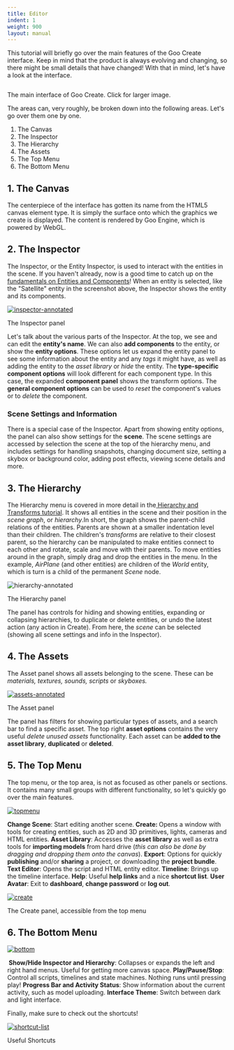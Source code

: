 ```yaml
---
title: Editor
indent: 1
weight: 900
layout: manual
---
```


This tutorial will briefly go over the main features of the Goo Create interface. Keep in mind that the product is always evolving and changing, so there might be small details that have changed! With that in mind, let's have a look at the interface.

<a href="annotated-interface1.jpg"><img class="wp-image-1144 size-full" src="annotated-interface1.jpg" alt="" /></a>

The main interface of Goo Create. Click for larger image.

<p>The areas can, very roughly, be broken down into the following areas. Let's go over them one by one.</p>

<ol>
	<li>The Canvas</li>
	<li>The Inspector</li>
	<li>The Hierarchy</li>
	<li>The Assets</li>
	<li>The Top Menu</li>
	<li>The Bottom Menu</li>
</ol>

<h2>1. The Canvas</h2>
The centerpiece of the interface has gotten its name from the HTML5 canvas element type. It is simply the surface onto which the graphics we create is displayed. The content is rendered by Goo Engine, which is powered by WebGL.

<h2>2. The Inspector</h2>

The Inspector, or the Entity Inspector, is used to interact with the entities in the scene. If you haven't already, now is a good time to catch up on the <a title="Entities and Components" href="/learn/entities-and-components/">fundamentals on Entities and Components</a>! When an entity is selected, like the "Satellite" entity in the screenshot above, the Inspector shows the entity and its components.

<a href="inspector-annotated.jpg"><img class="wp-image-451 size-full" src="inspector-annotated.jpg" alt="inspector-annotated" /></a>

The Inspector panel

Let's talk about the various parts of the Inspector. At the top, we see and can edit the <strong>entity's name</strong>. We can also <strong>add components</strong> to the entity, or show the <strong>entity options</strong>. These options let us expand the entity panel to see some information about the entity and any <em>tags </em>it might have, as well as adding the entity to the <em>asset library</em> or <em>hide </em>the entity. The<strong> type-specific component options</strong> will look different for each component type. In this case, the expanded <strong>component panel</strong> shows the transform options. The <strong>general component options</strong> can be used to <em>reset</em> the component's values or to <em>delete</em> the component.

<h3>Scene Settings and Information</h3>

There is a special case of the Inspector. Apart from showing entity options, the panel can also show settings for the <strong>scene</strong>. The scene settings are accessed by selection the scene at the top of the hierarchy menu, and includes settings for handling snapshots, changing document size, setting a skybox or background color, adding post effects, viewing scene details and more.

<h2>3. The Hierarchy</h2>

<p>The Hierarchy menu is covered in more detail in the<a title="The Hierarchy and Transforms" href="/learn/the-hierachy-and-transforms/"> Hierarchy and Transforms tutorial</a>. It shows all entities in the scene and their position in the <em>scene graph</em>, or <em>hierarchy</em>.In short, the graph shows the parent-child relations of the entities. Parents are shown at a smaller indentation level than their children. The children's <em>transforms </em>are relative to their closest parent, so the hierarchy can be manipulated to make entities connect to each other and rotate, scale and move with their parents. To move entities around in the graph, simply drag and drop the entities in the menu. In the example, <em>AirPlane</em> (and other entities) are children of the <em>World</em> entity, which is turn is a child of the permanent <em>Scene</em> node.</p>

<img class="wp-image-455 size-full" src="hierarchy-annotated1.jpg" alt="hierarchy-annotated" />

The Hierarchy panel

<p>The panel has controls for hiding and showing entities, expanding or collapsing hierarchies, to duplicate or delete entities, or undo the latest action (any action in Create). From here, the <em>scene </em>can be selected (showing all scene settings and info in the Inspector).</p>

<h2>4. The Assets</h2>
The Asset panel shows all assets belonging to the scene. These can be<em> materials, textures, sounds, scripts </em>or<em> skyboxes. </em>

<a href="assets-annotated.jpg"><img class="wp-image-460 size-full" src="assets-annotated.jpg" alt="assets-annotated" /></a> 

The Asset panel

<p>The panel has filters for showing particular types of assets, and a search bar to find a specific asset. The top right <strong>asset options</strong> contains the very useful <em>delete unused assets</em> functionality. Each asset can be <strong>added to the asset library</strong>, <strong>duplicated</strong> or <strong>deleted</strong>.</p>

<h2>5. The Top Menu</h2>
The top menu, or the top area, is not as focused as other panels or sections. It contains many small groups with different functionality, so let's quickly go over the main features.

<a href="topmenu1.jpg"><img class="alignnone size-full wp-image-1143" src="topmenu1.jpg" alt="topmenu" /></a>

<strong>Change Scene</strong>: Start editing another scene.<strong>
Create: </strong>Opens a window with tools for creating entities, such as 2D and 3D primitives, lights, cameras and HTML entities.
<strong>Asset Library</strong>: Accesses the <strong>asset library</strong> as well as extra tools for <strong>importing models</strong> from hard drive (<em>this can also be done by dragging and dropping them onto the canvas</em>).
<strong>Export</strong>: Options for quickly <strong>publishing</strong> and/or <strong>sharing</strong> a project, or downloading the <strong>project bundle</strong>.
<strong>Text Editor</strong>: Opens the script and HTML entity editor.
<strong>Timeline</strong>: Brings up the timeline interface.
<strong>Help</strong>: Useful <strong>help links</strong> and a nice <strong>shortcut list</strong>.
<strong>User Avatar</strong>: Exit to <strong>dashboard</strong>, <strong>change password</strong> or <strong>log out</strong>.

<a href="create.jpg"><img class="wp-image-466 size-full" src="create.jpg" alt="create" /></a>

The Create panel, accessible from the top menu

<h2>6. The Bottom Menu</h2>

<a href="bottom.jpg"><img class="alignnone size-full wp-image-467" src="bottom.jpg" alt="bottom" /></a>

<strong> Show/Hide Inspector and Hierarchy</strong>: Collapses or expands the left and right hand menus. Useful for getting more canvas space.
<strong>Play/Pause/Stop</strong>: Control all scripts, timelines and state machines. Nothing runs until pressing play!
<strong>Progress Bar and Activity Status</strong>: Show information about the current activity, such as model uploading.
<strong>Interface Theme</strong>: Switch between dark and light interface.

Finally, make sure to check out the shortcuts!

<a href="shortcut-list.jpg"><img class="wp-image-468 size-full" src="shortcut-list.jpg" alt="shortcut-list" /></a>

Useful Shortcuts

